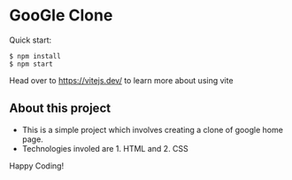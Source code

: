 # GooGle Clone

Quick start:

```
$ npm install
$ npm start
````

Head over to https://vitejs.dev/ to learn more about using vite
## About this project

- This is a simple project which involves creating a clone of google home page.
- Technologies involed are 1. HTML and 2. CSS

Happy Coding!

